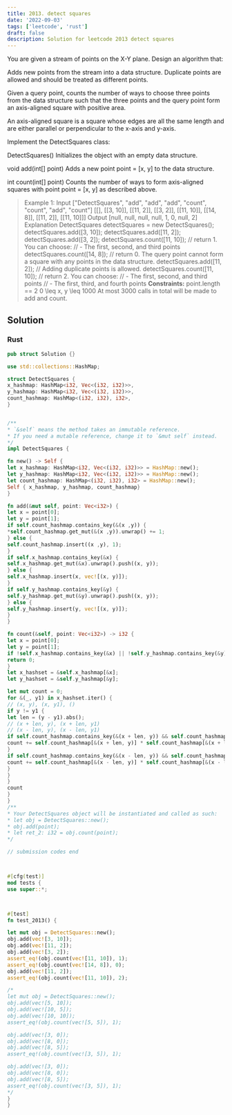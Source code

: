 ```yaml
---
title: 2013. detect squares
date: '2022-09-03'
tags: ['leetcode', 'rust']
draft: false
description: Solution for leetcode 2013 detect squares
---
```



You are given a stream of points on the X-Y plane. Design an algorithm that:



Adds new points from the stream into a data structure. Duplicate points are allowed and should be treated as different points.

Given a query point, counts the number of ways to choose three points from the data structure such that the three points and the query point form an axis-aligned square with positive area.

An axis-aligned square is a square whose edges are all the same length and are either parallel or perpendicular to the x-axis and y-axis.



Implement the DetectSquares class:



DetectSquares() Initializes the object with an empty data structure.

void add(int[] point) Adds a new point point <TeX>=</TeX> [x, y] to the data structure.

int count(int[] point) Counts the number of ways to form axis-aligned squares with point point <TeX>=</TeX> [x, y] as described above.





> Example 1:
> Input
> ["DetectSquares", "add", "add", "add", "count", "count", "add", "count"]
> [[], [[3, 10]], [[11, 2]], [[3, 2]], [[11, 10]], [[14, 8]], [[11, 2]], [[11, 10]]]
> Output
> [null, null, null, null, 1, 0, null, 2]
> Explanation
> DetectSquares detectSquares <TeX>=</TeX> new DetectSquares();
> detectSquares.add([3, 10]);
> detectSquares.add([11, 2]);
> detectSquares.add([3, 2]);
> detectSquares.count([11, 10]); // return 1. You can choose:
>                                //   - The first, second, and third points
> detectSquares.count([14, 8]);  // return 0. The query point cannot form a square with any points in the data structure.
> detectSquares.add([11, 2]);    // Adding duplicate points is allowed.
> detectSquares.count([11, 10]); // return 2. You can choose:
>                                //   - The first, second, and third points
>                                //   - The first, third, and fourth points
**Constraints:**
> point.length <TeX>=</TeX><TeX>=</TeX> 2
> 0 <TeX>\leq</TeX> x, y <TeX>\leq</TeX> 1000
> At most 3000 calls in total will be made to add and count.


## Solution


### Rust
```rust
pub struct Solution {}

use std::collections::HashMap;

struct DetectSquares {
x_hashmap: HashMap<i32, Vec<(i32, i32)>>,
y_hashmap: HashMap<i32, Vec<(i32, i32)>>,
count_hashmap: HashMap<(i32, i32), i32>,
}


/**
* `&self` means the method takes an immutable reference.
* If you need a mutable reference, change it to `&mut self` instead.
*/
impl DetectSquares {

fn new() -> Self {
let x_hashmap: HashMap<i32, Vec<(i32, i32)>> = HashMap::new();
let y_hashmap: HashMap<i32, Vec<(i32, i32)>> = HashMap::new();
let count_hashmap: HashMap<(i32, i32), i32> = HashMap::new();
Self { x_hashmap, y_hashmap, count_hashmap}
}

fn add(&mut self, point: Vec<i32>) {
let x = point[0];
let y = point[1];
if self.count_hashmap.contains_key(&(x ,y)) {
*self.count_hashmap.get_mut(&(x ,y)).unwrap() += 1;
} else {
self.count_hashmap.insert((x ,y), 1);
}
if self.x_hashmap.contains_key(&x) {
self.x_hashmap.get_mut(&x).unwrap().push((x, y));
} else {
self.x_hashmap.insert(x, vec![(x, y)]);
}
if self.y_hashmap.contains_key(&y) {
self.y_hashmap.get_mut(&y).unwrap().push((x, y));
} else {
self.y_hashmap.insert(y, vec![(x, y)]);
}
}

fn count(&self, point: Vec<i32>) -> i32 {
let x = point[0];
let y = point[1];
if !self.x_hashmap.contains_key(&x) || !self.y_hashmap.contains_key(&y) {
return 0;
}
let x_hashset = &self.x_hashmap[&x];
let y_hashset = &self.y_hashmap[&y];

let mut count = 0;
for &(_, y1) in x_hashset.iter() {
// (x, y), (x, y1), ()
if y != y1 {
let len = (y - y1).abs();
// (x + len, y), (x + len, y1)
// (x - len, y), (x - len, y1)
if self.count_hashmap.contains_key(&(x + len, y)) && self.count_hashmap.contains_key(&(x + len, y1)) {
count += self.count_hashmap[&(x + len, y)] * self.count_hashmap[&(x + len, y1)];
}
if self.count_hashmap.contains_key(&(x - len, y)) && self.count_hashmap.contains_key(&(x - len, y1)) {
count += self.count_hashmap[&(x - len, y)] * self.count_hashmap[&(x - len, y1)];
}
}
}
count
}
}
/**
* Your DetectSquares object will be instantiated and called as such:
* let obj = DetectSquares::new();
* obj.add(point);
* let ret_2: i32 = obj.count(point);
*/

// submission codes end



#[cfg(test)]
mod tests {
use super::*;



#[test]
fn test_2013() {

let mut obj = DetectSquares::new();
obj.add(vec![3, 10]);
obj.add(vec![11, 2]);
obj.add(vec![3, 2]);
assert_eq!(obj.count(vec![11, 10]), 1);
assert_eq!(obj.count(vec![14, 8]), 0);
obj.add(vec![11, 2]);
assert_eq!(obj.count(vec![11, 10]), 2);

/*
let mut obj = DetectSquares::new();
obj.add(vec![5, 10]);
obj.add(vec![10, 5]);
obj.add(vec![10, 10]);
assert_eq!(obj.count(vec![5, 5]), 1);

obj.add(vec![3, 0]);
obj.add(vec![8, 0]);
obj.add(vec![8, 5]);
assert_eq!(obj.count(vec![3, 5]), 1);

obj.add(vec![3, 0]);
obj.add(vec![8, 0]);
obj.add(vec![8, 5]);
assert_eq!(obj.count(vec![3, 5]), 1);
*/
}
}

```

